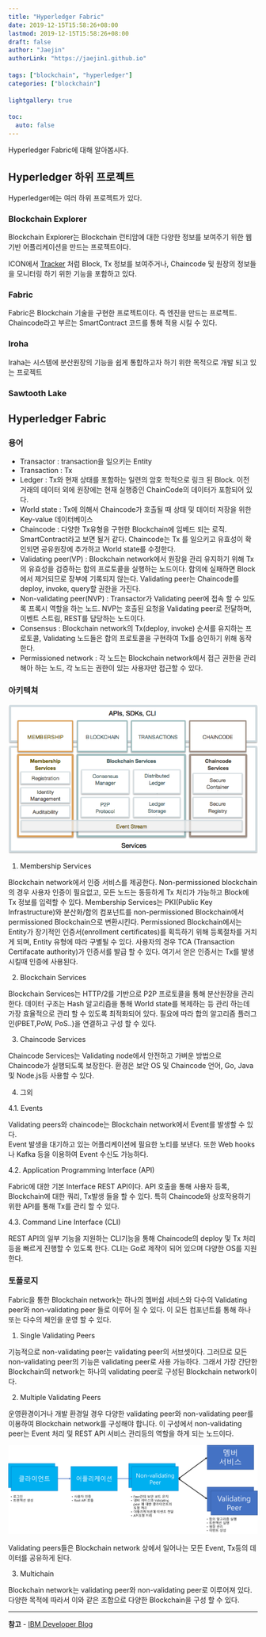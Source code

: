 ```yaml
---
title: "Hyperledger Fabric"
date: 2019-12-15T15:58:26+08:00
lastmod: 2019-12-15T15:58:26+08:00
draft: false
author: "Jaejin"
authorLink: "https://jaejin1.github.io"

tags: ["blockchain", "hyperledger"]
categories: ["blockchain"]

lightgallery: true

toc:
  auto: false
---
```


Hyperledger Fabric에 대해 알아봅시다.

<!--more-->

## Hyperledger 하위 프로젝트

Hyperledger에는 여러 하위 프로젝트가 있다.

### Blockchain Explorer

Blockchain Explorer는 Blockchain 런티암에 대한 다양한 정보를 보여주기 위한 웹 기반 어플리케이션을 만드는 프로젝트이다. 

ICON에서 [Tracker](https://tracker.icon.foundation/) 처럼 Block, Tx 정보를 보여주거나, Chaincode 및 원장의 정보들을 모니터링 하기 위한 기능을 포함하고 있다.

### Fabric

Fabric은 Blockchain 기술을 구현한 프로젝트이다. 즉 엔진을 만드는 프로젝트. Chaincode라고 부르는 SmartContract 코드를 통해 적용 시킬 수 있다.

### Iroha

Iraha는 시스템에 분산원장의 기능을 쉽게 통합하고자 하기 위한 목적으로 개발 되고 있는 프로젝트

### Sawtooth Lake

## Hyperledger Fabric

### 용어

* Transactor : transaction을 일으키는 Entity
* Transaction : Tx
* Ledger : Tx와 현재 상태를 포함하는 일련의 암호 학적으로 링크 된 Block. 이전 거래의 데이터 외에 원장에는 현재 실행중인 ChainCode의 데이터가 포함되어 있다.
* World state : Tx에 의해서 Chaincode가 호출될 때 상태 및 데이터 저장을 위한 Key-value 데이터베이스
* Chaincode : 다양한 Tx유형을 구현한 Blockchain에 임베드 되는 로직. SmartContract라고 보면 될거 같다. Chaincode는 Tx 를 일으키고 유효성이 확인되면 공유원장에 추가하고 World state를 수정한다. 
* Validating peer(VP) : Blockchain network에서 원장을 관리 유지하기 위해 Tx의 유효성을 검증하는 합의 프로토콜을 실행하는 노드이다. 합의에 실패하면 Block에서 제거되므로 장부에 기록되지 않는다. Validating peer는 Chaincode를 deploy, invoke, query할 권한을 가진다.
* Non-validating peer(NVP) : Transactor가 Validating peer에 접속 할 수 있도록 프록시 역할을 하는 노드. NVP는 호출된 요청을 Validating peer로 전달하며, 이벤트 스트림, REST를 담당하는 노드이다.
* Consensus : Blockchain network의 Tx(deploy, invoke) 순서를 유지하는 프로토콜, Validating 노드들은 합의 프로토콜을 구현하여 Tx를 승인하기 위해 동작한다. 
* Permissioned network : 각 노드는 Blockchain network에서 접근 권한을 관리해아 하는 노드, 각 노드는 권한이 있는 사용자만 접근할 수 있다.

### 아키텍쳐

![architecture](blockchain01_02-1.png "architecture")

1. Membership Services

Blockchain network에서 인증 서비스를 제공한다. Non-permissioned blockchain의 경우 사용자 인증이 필요없고, 모든 노드는 동등하게 Tx 처리가 가능하고 Block에 Tx 정보를 입력할 수 있다. Membership Services는 PKI(Public Key Infrastructure)와 분산화/합의 컴포넌트를 non-permissioned Blockchain에서 permissioned Blockchain으로 변환시킨다.  Permissioned Blockchain에서는 Entity가 장기적인 인증서(enrollment certificates)를 획득하기 위해 등록절차를 거치게 되며, Entity 유형에 따라 구별될 수 있다. 사용자의 경우 TCA (Transaction Certifacate authority)가 인증서를 발급 할 수 있다. 여기서 얻은 인증서는 Tx를 발생시킬때 인증에 사용된다.

2. Blockchain Services

Blockchain Services는 HTTP/2를 기반으로 P2P 프로토콜을 통해 분산원장을 관리한다. 데이터 구조는 Hash 알고리즘을 통해 World state를 복제하는 등 관리 하는데 가장 효율적으로 관리 할 수 있도록 최적화되어 있다. 필요에 따라 합의 알고리즘 플러그인(PBET,PoW, PoS..)을 연결하고 구성 할 수 있다.

3. Chaincode Services

Chaincode Services는 Validating node에서 안전하고 가벼운 방법으로 Chaincode가 실행되도록 보장한다. 환경은 보안 OS 및 Chaincode 언어, Go, Java 및 Node.js등 사용할 수 있다.

4. 그외

4.1. Events

Validating peers와 chaincode는 Blockchain network에서 Event를 발생할 수 있다.  
Event 발생을 대기하고 있는 어플리케이션에 필요한 노티를 보낸다. 또한 Web hooks나 Kafka 등을 이용하여 Event 수신도 가능하다.

4.2. Application Programming Interface (API)

Fabric에 대한 기본 Interface REST API이다. API 호출을 통해 사용자 등록, Blockchain에 대한 쿼리, Tx발생 들을 할 수 있다. 특히 Chaincode와 상호작용하기 위한 API를 통해 Tx를 관리 할 수 있다. 

4.3. Command Line Interface (CLI)

REST API의 일부 기능을 지원하는 CLI기능을 통해 Chaincode의 deploy 및 Tx 처리 등을 빠르게 진행할 수 있도록 한다. CLI는 Go로 제작이 되어 있으며 다양한 OS를 지원한다.

### 토폴로지

Fabric을 통한 Blockchain network는 하나의 멤버쉽 서비스와 다수의 Validating peer와 non-validating peer 들로 이루어 질 수 있다. 이 모든 컴포넌트를 통해 하나 또는 다수의 체인을 운영 할 수 있다.

1. Single Validating Peers

기능적으로 non-validating peer는 validating peer의 서브셋이다. 그러므로 모든 non-validating peer의 기능은 validating peer로 사용 가능하다. 그래서 가장 간단한 Blockchain의 network는 하나의 validating peer로 구성된 Blockchain network이다. 

2. Multiple Validating Peers

운영환경이거나 개발 환경일 경우 다양한 validating peer와 non-validating peer를 이용하여 Blockchain network를 구성해야 합니다. 이 구성에서 non-validating peer는 Event 처리 및 REST API 서비스 관리등의 역할을 하게 되는 노드이다. 

![multipleValidatingPeer](multipleValidatingPeer.png "multipleValidatingPeer")

Validating peers들은 Blockchain network 상에서 일어나는 모든 Event, Tx등의 데이터를 공유하게 된다.

3. Multichain

Blockchain network는 validating peer와 non-validating peer로 이루어져 있다.  
다양한 목적에 따라서 이와 같은 조합으로 다양한 Blockchain을 구성 할 수 있다.

---

**참고** - [IBM Developer Blog](https://developer.ibm.com/kr/developer-%EA%B8%B0%EC%88%A0-%ED%8F%AC%EB%9F%BC/2017/01/15/blockchain-basic-02-hyperledger-fabric-overview/)